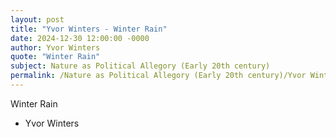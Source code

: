 ```yaml
---
layout: post
title: "Yvor Winters - Winter Rain"
date: 2024-12-30 12:00:00 -0000
author: Yvor Winters
quote: "Winter Rain"
subject: Nature as Political Allegory (Early 20th century)
permalink: /Nature as Political Allegory (Early 20th century)/Yvor Winters/Yvor Winters - Winter Rain
---
```


Winter Rain

- Yvor Winters
